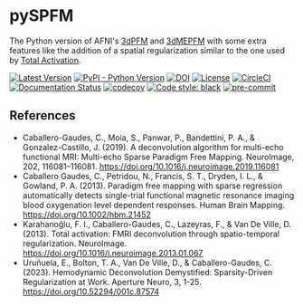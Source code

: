 # pySPFM

The Python version of AFNI's [3dPFM](https://afni.nimh.nih.gov/pub/dist/doc/program_help/3dPFM.html) and [3dMEPFM](https://afni.nimh.nih.gov/pub/dist/doc/program_help/3dMEPFM.html) with some extra features like the addition of a spatial regularization similar to the one used by [Total Activation](https://miplab.epfl.ch/index.php/software/total-activation).

[![Latest Version](https://img.shields.io/pypi/v/pySPFM.svg)](https://pypi.python.org/pypi/pySPFM/)
[![PyPI - Python Version](https://img.shields.io/pypi/pyversions/pySPFM.svg)](https://pypi.python.org/pypi/pySPFM/)
[![DOI](https://zenodo.org/badge/492450151.svg)](https://zenodo.org/badge/latestdoi/492450151)
[![License](https://img.shields.io/badge/License-LGPL%202.1-blue.svg)](https://opensource.org/licenses/LGPL-2.1)
[![CircleCI](https://circleci.com/gh/Paradigm-Free-Mapping/pySPFM/tree/main.svg?style=shield)](https://circleci.com/gh/Paradigm-Free-Mapping/pySPFM/tree/main)
[![Documentation Status](https://readthedocs.org/projects/pyspfm/badge/?version=latest)](http://pyspfm.readthedocs.io/en/latest/?badge=latest)
[![codecov](https://codecov.io/gh/Paradigm-Free-Mapping/pySPFM/branch/main/graph/badge.svg)](https://codecov.io/gh/Paradigm-Free-Mapping/pySPFM)
[![Code style: black](https://img.shields.io/badge/code%20style-black-000000.svg)](https://github.com/psf/black)
[![pre-commit](https://img.shields.io/badge/pre--commit-enabled-brightgreen?logo=pre-commit)](https://github.com/pre-commit/pre-commit)

## References

- Caballero-Gaudes, C., Moia, S., Panwar, P., Bandettini, P. A., & Gonzalez-Castillo, J. (2019). A deconvolution algorithm for multi-echo functional MRI: Multi-echo Sparse Paradigm Free Mapping. NeuroImage, 202, 116081–116081. https://doi.org/10.1016/j.neuroimage.2019.116081
- Caballero Gaudes, C., Petridou, N., Francis, S. T., Dryden, I. L., & Gowland, P. A. (2013). Paradigm free mapping with sparse regression automatically detects single-trial functional magnetic resonance imaging blood oxygenation level dependent responses. Human Brain Mapping. https://doi.org/10.1002/hbm.21452
- Karahanoǧlu, F. I., Caballero-Gaudes, C., Lazeyras, F., & Van De Ville, D. (2013). Total activation: FMRI deconvolution through spatio-temporal regularization. NeuroImage. https://doi.org/10.1016/j.neuroimage.2013.01.067
- Uruñuela, E., Bolton, T. A., Van De Ville, D., & Caballero-Gaudes, C. (2023). Hemodynamic Deconvolution Demystified: Sparsity-Driven Regularization at Work. Aperture Neuro, 3, 1-25. https://doi.org/10.52294/001c.87574
